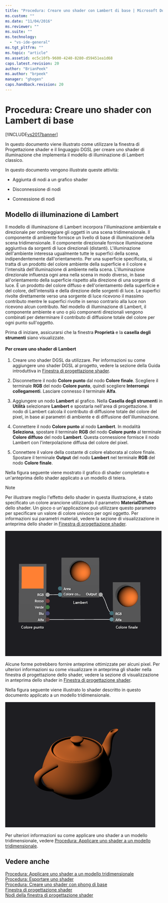 ```yaml
---
title: "Procedura: Creare uno shader con Lambert di base | Microsoft Docs"
ms.custom: ""
ms.date: "11/04/2016"
ms.reviewer: ""
ms.suite: ""
ms.technology: 
  - "vs-ide-general"
ms.tgt_pltfrm: ""
ms.topic: "article"
ms.assetid: ec5c10fb-9600-4240-8280-d59451ea1d68
caps.latest.revision: 20
author: "BrianPeek"
ms.author: "brpeek"
manager: "ghogen"
caps.handback.revision: 20
---
```

# Procedura: Creare uno shader con Lambert di base
[!INCLUDE[vs2017banner](../code-quality/includes/vs2017banner.md)]

In questo documento viene illustrato come utilizzare la finestra di Progettazione shader e il linguaggio DGSL per creare uno shader di illuminazione che implementa il modello di illuminazione di Lambert classico.  
  
 In questo documento vengono illustrate queste attività:  
  
-   Aggiunta di nodi a un grafico shader  
  
-   Disconnessione di nodi  
  
-   Connessione di nodi  
  
## Modello di illuminazione di Lambert  
 Il modello di illuminazione di Lambert incorpora l'illuminazione ambientale e direzionale per ombreggiare gli oggetti in una scena tridimensionale.  Il componente di ambiente fornisce un livello di base di illuminazione della scena tridimensionale.  Il componente direzionale fornisce illuminazione aggiuntiva da sorgenti di luce direzionali \(distanti\).  L'illuminazione dell'ambiente interessa ugualmente tutte le superfici della scena, indipendentemente dall'orientamento.  Per una superficie specificata, si tratta di un prodotto del colore ambiente della superficie e il colore e l'intensità dell'illuminazione di ambiente nella scena.  L'illuminazione direzionale influenza ogni area nella scena in modo diverso, in base all'orientamento della superficie rispetto alla direzione di una sorgente di luce.  È un prodotto del colore diffuso e dell'orientamento della superficie e del colore, dell'intensità e della direzione delle sorgenti di luce.  Le superfici rivolte direttamente verso una sorgente di luce ricevono il massimo contributo mentre le superfici rivolte in senso contrario alla luce non ricevono alcun contributo.  Nel modello di illuminazione di Lambert, il componente ambiente e uno o più componenti direzionali vengono combinati per determinare il contributo di diffusione totale del colore per ogni punto sull'oggetto.  
  
 Prima di iniziare, assicurarsi che la finestra **Proprietà** e la **casella degli strumenti** siano visualizzate.  
  
#### Per creare uno shader di Lambert  
  
1.  Creare uno shader DGSL da utilizzare.  Per informazioni su come aggiungere uno shader DGSL al progetto, vedere la sezione della Guida introduttiva in [Finestra di progettazione shader](../designers/shader-designer.md).  
  
2.  Disconnettere il nodo **Colore punto** dal nodo **Colore finale**.  Scegliere il terminale **RGB** del nodo **Colore punto**, quindi scegliere **Interrompi collegamenti**.  Lasciare connesso il terminale **Alfa**.  
  
3.  Aggiungere un nodo **Lambert** al grafico.  Nella **Casella degli strumenti** in **Utilità** selezionare **Lambert** e spostarla nell'area di progettazione.  Il nodo di Lambert calcola il contributo di diffusione totale del colore del pixel, in base ai parametri di ambiente e di diffusione dell'illuminazione.  
  
4.  Connettere il nodo **Colore punto** al nodo **Lambert**.  In modalità **Seleziona**, spostare il terminale **RGB** del nodo **Colore punto** al terminale **Colore diffuso** del nodo **Lambert**.  Questa connessione fornisce il nodo Lambert con l'interpolazione diffusa del colore del pixel.  
  
5.  Connettere il valore della costante di colore elaborata al colore finale.  Spostare il terminale **Output** del nodo **Lambert** nel terminale **RGB** del nodo **Colore finale**.  
  
 Nella figura seguente viene mostrato il grafico di shader completato e un'anteprima dello shader applicato a un modello di teiera.  
  
> [!NOTE]
>  Per illustrare meglio l'effetto dello shader in questa illustrazione, è stato specificato un colore arancione utilizzando il parametro **MaterialDiffuse** dello shader.  Un gioco o un'applicazione può utilizzare questo parametro per specificare un valore di colore univoco per ogni oggetto.  Per informazioni sui parametri materiali, vedere la sezione di visualizzazione in anteprima dello shader in [Finestra di progettazione shader](../designers/shader-designer.md).  
  
 ![Grafico shader e anteprima del relativo effetto.](../designers/media/digit-lambert-effect-graph.png "Digit\-Lambert\-Effect\-Graph")  
  
 Alcune forme potrebbero fornire anteprime ottimizzate per alcuni pixel.  Per ulteriori informazioni su come visualizzare in anteprima gli shader nella finestra di progettazione dello shader, vedere la sezione di visualizzazione in anteprima dello shader in [Finestra di progettazione shader](../designers/shader-designer.md).  
  
 Nella figura seguente viene illustrato lo shader descritto in questo documento applicato a un modello tridimensionale.  
  
 ![Illuminazione Lambert applicata a un modello.](../designers/media/digit-lambert-effect-result.png "Digit\-Lambert\-Effect\-Result")  
  
 Per ulteriori informazioni su come applicare uno shader a un modello tridimensionale, vedere [Procedura: Applicare uno shader a un modello tridimensionale](../designers/how-to-apply-a-shader-to-a-3-d-model.md).  
  
## Vedere anche  
 [Procedura: Applicare uno shader a un modello tridimensionale](../designers/how-to-apply-a-shader-to-a-3-d-model.md)   
 [Procedura: Esportare uno shader](../designers/how-to-export-a-shader.md)   
 [Procedura: Creare uno shader con phong di base](../designers/how-to-create-a-basic-phong-shader.md)   
 [Finestra di progettazione shader](../designers/shader-designer.md)   
 [Nodi della finestra di progettazione shader](../designers/shader-designer-nodes.md)